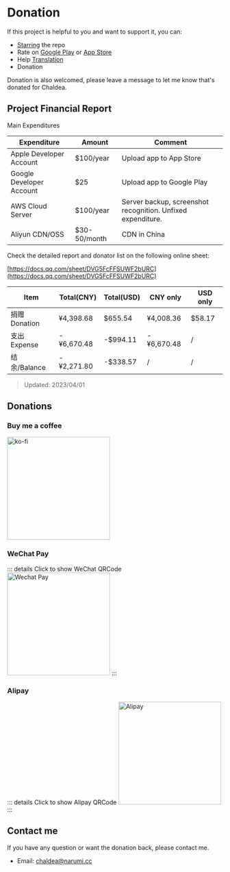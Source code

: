 # Donation

If this project is helpful to you and want to support it, you can:

- [Starring](https://github.com/chaldea-center/chaldea/stargazers) the repo
- Rate on [Google Play](https://play.google.com/store/apps/details?id=cc.narumi.chaldea) or [App Store](https://apps.apple.com/us/app/chaldea/id1548713491?itsct=apps_box&itscg=30200)
- Help [Translation](./translation.md)
- Donation

Donation is also welcomed, please leave a message to let me know that's donated for Chaldea.

## Project Financial Report

Main Expenditures

| Expenditure              | Amount       | Comment                                                     |
| ------------------------ | ------------ | ----------------------------------------------------------- |
| Apple Developer Account  | $100/year    | Upload app to App Store                                     |
| Google Developer Account | $25          | Upload app to Google Play                                   |
| AWS Cloud Server         | $100/year    | Server backup, screenshot recognition. Unfixed expenditure. |
| Aliyun CDN/OSS           | $30-50/month | CDN in China                                                |

Check the detailed report and donator list on the following online sheet:

[https://docs.qq.com/sheet/DVG5FcFFSUWF2bURC](https://docs.qq.com/sheet/DVG5FcFFSUWF2bURC)

| **Item**      | **Total(CNY)** | **Total(USD)** | **CNY only** | **USD only** |
| ------------- | -------------- | -------------- | ------------ | ------------ |
| 捐赠 Donation | ¥4,398.68      | $655.54        | ¥4,008.36    | $58.17       |
| 支出 Expense  | -¥6,670.48     | -$994.11       | -¥6,670.48   | /            |
| 结余/Balance  | -¥2,271.80     | -$338.57       | /            | /            |

> Updated: 2023/04/01

## Donations

### Buy me a coffee

[<img src="/images/kofi2.webp" alt="ko-fi" width="240"/>](https://ko-fi.com/G2G152BDO)

<!-- ### PayPal.Me
[<img src="https://www.paypalobjects.com/webstatic/mktg/Logo/pp-logo-200px.png" alt="paypal.me/narumishi" width="240"/>](https://paypal.me/narumishi) -->

### WeChat Pay

::: details Click to show WeChat QRCode
<img src="/images/wechat_pay.webp" alt="Wechat Pay" width="240"/>
:::

### Alipay

::: details Click to show Alipay QRCode
<img src="/images/alipay.webp" alt="Alipay" width="240"/>
:::

## Contact me

If you have any question or want the donation back, please contact me.

- Email: [chaldea@narumi.cc](mailto:chaldea@narumi.cc)
